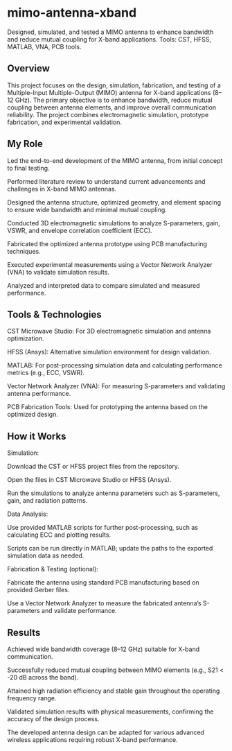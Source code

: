 # mimo-antenna-xband
Designed, simulated, and tested a MIMO antenna to enhance bandwidth and reduce mutual coupling for X-band applications.  Tools: CST, HFSS, MATLAB, VNA, PCB tools.

## Overview
This project focuses on the design, simulation, fabrication, and testing of a Multiple-Input Multiple-Output (MIMO) antenna for X-band applications (8–12 GHz). The primary objective is to enhance bandwidth, reduce mutual coupling between antenna elements, and improve overall communication reliability. The project combines electromagnetic simulation, prototype fabrication, and experimental validation.

## My Role
Led the end-to-end development of the MIMO antenna, from initial concept to final testing.

Performed literature review to understand current advancements and challenges in X-band MIMO antennas.

Designed the antenna structure, optimized geometry, and element spacing to ensure wide bandwidth and minimal mutual coupling.

Conducted 3D electromagnetic simulations to analyze S-parameters, gain, VSWR, and envelope correlation coefficient (ECC).

Fabricated the optimized antenna prototype using PCB manufacturing techniques.

Executed experimental measurements using a Vector Network Analyzer (VNA) to validate simulation results.

Analyzed and interpreted data to compare simulated and measured performance.

## Tools & Technologies
CST Microwave Studio: For 3D electromagnetic simulation and antenna optimization.

HFSS (Ansys): Alternative simulation environment for design validation.

MATLAB: For post-processing simulation data and calculating performance metrics (e.g., ECC, VSWR).

Vector Network Analyzer (VNA): For measuring S-parameters and validating antenna performance.

PCB Fabrication Tools: Used for prototyping the antenna based on the optimized design.

## How it Works
Simulation:

Download the CST or HFSS project files from the repository.

Open the files in CST Microwave Studio or HFSS (Ansys).

Run the simulations to analyze antenna parameters such as S-parameters, gain, and radiation patterns.

Data Analysis:

Use provided MATLAB scripts for further post-processing, such as calculating ECC and plotting results.

Scripts can be run directly in MATLAB; update the paths to the exported simulation data as needed.

Fabrication & Testing (optional):

Fabricate the antenna using standard PCB manufacturing based on provided Gerber files.

Use a Vector Network Analyzer to measure the fabricated antenna’s S-parameters and validate performance.

## Results
Achieved wide bandwidth coverage (8–12 GHz) suitable for X-band communication.

Successfully reduced mutual coupling between MIMO elements (e.g., S21 < -20 dB across the band).

Attained high radiation efficiency and stable gain throughout the operating frequency range.

Validated simulation results with physical measurements, confirming the accuracy of the design process.

The developed antenna design can be adapted for various advanced wireless applications requiring robust X-band performance.

